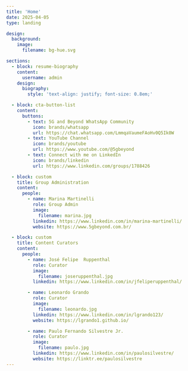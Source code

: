 ```yaml
---
title: 'Home'
date: 2025-04-05
type: landing

design:
  background:
    image:
      filename: bg-hue.svg

sections:
  - block: resume-biography
    content:
      username: admin
    design:
      biography:
        style: 'text-align: justify; font-size: 0.8em;'

  - block: cta-button-list
    content:
      buttons:
        - text: 5G and Beyond WhatsApp Community
          icon: brands/whatsapp
          url: https://chat.whatsapp.com/LmmqaVaumeFAoHv0Q5Ik0W
        - text: YouTube Channel
          icon: brands/youtube
          url: https://www.youtube.com/@5gbeyond
        - text: Connect with me on LinkedIn
          icon: brands/linkedin
          url: https://www.linkedin.com/groups/1788426

  - block: custom
    title: Group Administration
    content:
      people:
        - name: Marina Martinelli
          role: Group Admin
          image:
            filename: marina.jpg
          linkedin: https://www.linkedin.com/in/marina-martinelli/
          website: https://www.5gbeyond.com.br/

  - block: custom
    title: Content Curators
    content:
      people:
        - name: José Felipe  Ruppenthal
          role: Curator
          image:
            filename: joseruppenthal.jpg
          linkedin: https://www.linkedin.com/in/jfeliperuppenthal/

        - name: Leonardo Grando
          role: Curator
          image:
            filename: leonardo.jpg
          linkedin: https://www.linkedin.com/in/lgrando123/
          website: https://lgrando1.github.io/

        - name: Paulo Fernando Silvestre Jr.
          role: Curator
          image:
            filename: paulo.jpg
          linkedin: https://www.linkedin.com/in/paulosilvestre/
          website: https://linktr.ee/paulosilvestre
---
```

